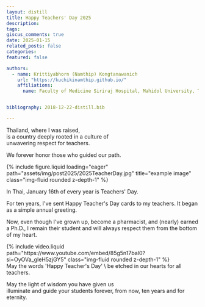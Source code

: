 ```yaml
---
layout: distill
title: Happy Teachers' Day 2025
description: 
tags: 
giscus_comments: true
date: 2025-01-15
related_posts: false
categories: 
featured: false

authors:
  - name: Krittiyabhorn (Namthip) Kongtanawanich
    url: "https://kuchikinamthip.github.io/"
    affiliations:
      name: Faculty of Medicine Siriraj Hospital, Mahidol University, Thailand


bibliography: 2018-12-22-distill.bib

---
```

Thailand, where I was raised, \
is a country deeply rooted in a culture of \
unwavering respect for teachers. 

We forever honor those who guided our path.
<div class="row">
    <div class="col-sm mt-3 mt-md-0">
        {% include figure.liquid loading="eager" path="assets/img/post2025/2025TeacherDay.jpg" title="example image" class="img-fluid rounded z-depth-1" %}
    </div>
</div>

In Thai, January 16th of every year is Teachers' Day. 

For ten years, I've sent Happy Teacher's Day cards to my teachers. 
It began as a simple annual greeting. 

Now, even though I've grown up, become a pharmacist, and (nearly) earned a Ph.D., 
I remain their student and will always respect them from the bottom of my heart.
<div class="row">
    <div class="col-sm mt-3 mt-md-0">
        {% include video.liquid path="https://www.youtube.com/embed/85g5n17baI0?si=OyOVa_gIeH5zjGY5" class="img-fluid rounded z-depth-1" %} 
    </div>
</div>
May the words 'Happy Teacher's Day' \
be etched in our hearts for all teachers. 

May the light of wisdom you have given us \
illuminate and guide your students forever, 
from now, ten years and for eternity.

